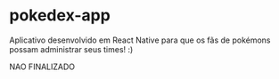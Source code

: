# pokedex-app
Aplicativo desenvolvido em React Native para que os fãs de pokémons possam administrar seus times! :)

NAO FINALIZADO
